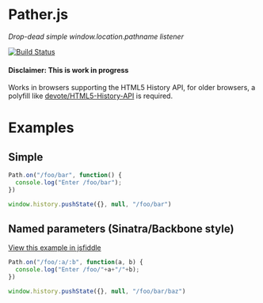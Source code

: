 # Pather.js

*Drop-dead simple window.location.pathname listener*

[![Build Status](https://secure.travis-ci.org/bjoerge/pather.png)](http://travis-ci.org/bjoerge/pather)

#### Disclaimer: This is work in progress

Works in browsers supporting the HTML5 History API, for older browsers, a polyfill like [devote/HTML5-History-API](https://github.com/devote/HTML5-History-API)
is required.

# Examples

## Simple
```js
Path.on("/foo/bar", function() {
  console.log("Enter /foo/bar");
})

window.history.pushState({}, null, "/foo/bar")
```

## Named parameters (Sinatra/Backbone style)
[View this example in jsfiddle](http://jsfiddle.net/A65uJ/2/embedded/result/)
```js
Path.on("/foo/:a/:b", function(a, b) {
  console.log("Enter /foo/"+a+"/"+b);
})

window.history.pushState({}, null, "/foo/bar/baz")
```